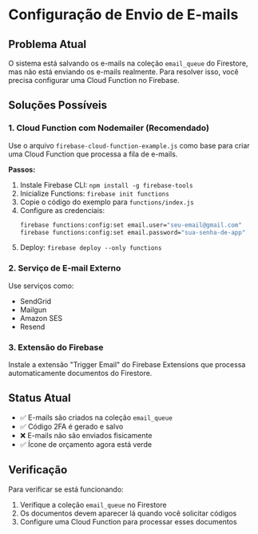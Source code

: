 # Configuração de Envio de E-mails

## Problema Atual
O sistema está salvando os e-mails na coleção `email_queue` do Firestore, mas não está enviando os e-mails realmente. Para resolver isso, você precisa configurar uma Cloud Function no Firebase.

## Soluções Possíveis

### 1. Cloud Function com Nodemailer (Recomendado)
Use o arquivo `firebase-cloud-function-example.js` como base para criar uma Cloud Function que processa a fila de e-mails.

**Passos:**
1. Instale Firebase CLI: `npm install -g firebase-tools`
2. Inicialize Functions: `firebase init functions`
3. Copie o código do exemplo para `functions/index.js`
4. Configure as credenciais: 
   ```bash
   firebase functions:config:set email.user="seu-email@gmail.com"
   firebase functions:config:set email.password="sua-senha-de-app"
   ```
5. Deploy: `firebase deploy --only functions`

### 2. Serviço de E-mail Externo
Use serviços como:
- SendGrid
- Mailgun
- Amazon SES
- Resend

### 3. Extensão do Firebase
Instale a extensão "Trigger Email" do Firebase Extensions que processa automaticamente documentos do Firestore.

## Status Atual
- ✅ E-mails são criados na coleção `email_queue`
- ✅ Código 2FA é gerado e salvo
- ❌ E-mails não são enviados fisicamente
- ✅ Ícone de orçamento agora está verde

## Verificação
Para verificar se está funcionando:
1. Verifique a coleção `email_queue` no Firestore
2. Os documentos devem aparecer lá quando você solicitar códigos
3. Configure uma Cloud Function para processar esses documentos